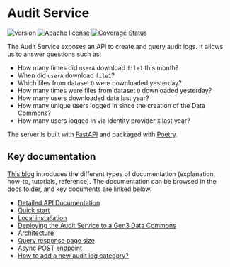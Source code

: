 # Audit Service

![version](https://img.shields.io/github/release/uc-cdis/audit-service.svg) [![Apache license](http://img.shields.io/badge/license-Apache-blue.svg?style=flat)](LICENSE) [![Coverage Status](https://coveralls.io/repos/github/uc-cdis/audit-service/badge.svg?branch=master)](https://coveralls.io/github/uc-cdis/audit-service?branch=master)

The Audit Service exposes an API to create and query audit logs. It allows us to answer questions such as:
- How many times did `userA` download `file1` this month?
- When did `userA` download `file1`?
- Which files from dataset `D` were downloaded yesterday?
- How many times were files from dataset `D` downloaded yesterday?
- How many users downloaded data last year?
- How many unique users logged in since the creation of the Data Commons?
- How many users logged in via identity provider `X` last year?

The server is built with [FastAPI](https://fastapi.tiangolo.com/) and packaged with [Poetry](https://poetry.eustace.io/).

## Key documentation

[This blog](https://documentation.divio.com/introduction/) introduces the different types of documentation (explanation, how-to, tutorials, reference). The documentation can be browsed in the [docs](docs) folder, and key documents are linked below.

* [Detailed API Documentation](http://petstore.swagger.io/?url=https://raw.githubusercontent.com/uc-cdis/audit-service/master/docs/openapi.yaml)
* [Quick start](docs/tutorials/quick_start.md)
* [Local installation](docs/how-to/local_installation.md)
* [Deploying the Audit Service to a Gen3 Data Commons](docs/how-to/deployment.md)
* [Architecture](docs/reference/architecture.md)
* [Query response page size](docs/explanation/query_page_size.md)
* [Async POST endpoint](docs/explanation/async_post.md)
* [How to add a new audit log category?](docs/how-to/add_log_category.md)
